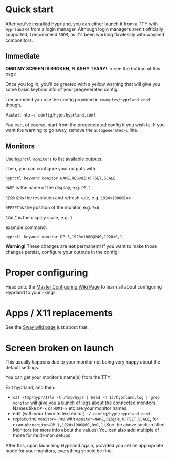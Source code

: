 # Quick start

After you've installed Hyprland, you can either launch it from a TTY with `Hyprland` or from a login manager. Although login managers aren't officially supported, I recommend `SDDM`, as it's been working flawlessly with wayland compositors.

## Immediate

**OMG MY SCREEN IS BROKEN, FLASHY TEARY!** -> see the bottom of this page

Once you log in, you'll be greeted with a yellow warning that will give you some basic keybind info of your pregenerated config.

I recommend you use the config provided in `examples/hyprland.conf` though.

Paste it into `~/.config/hypr/hyprland.conf`

You can, of course, start from the pregenerated config if you wish to. If you want the warning to go away, remove the `autogenerated=1` line.

## Monitors

Use `hyprctl monitors` to list available outputs.

Then, you can configure your outputs with 
```
hyprctl keyword monitor NAME,RES@HZ,OFFSET,SCALE
```

`NAME` is the name of the display, e.g. `DP-1`

`RES@HZ` is the resolution and refresh rate, e.g. `1920x1080@144`

`OFFSET` is the position of the monitor, e.g. `0x0`

`SCALE` is the display scale, e.g. `1`

example command:
```
hyprctl keyword monitor DP-3,1920x1080@240,1920x0,1
```

**Warning!** These changes are **not** permanent! If you want to make those changes persist, configure your outputs in the config!

# Proper configuring

Head onto the [Master Configuring Wiki Page](https://github.com/vaxerski/Hyprland/wiki/Configuring-Hyprland) to learn all about configuring Hyprland to your likings.

# Apps / X11 replacements

See the [Sway wiki page](https://github.com/swaywm/sway/wiki/Useful-add-ons-for-sway) just about that.

# Screen broken on launch

This usually happens due to your monitor not being very happy about the default settings.

You can get your monitor's name(s) from the TTY.

Exit hyprland, and then:
 - `cat /tmp/hypr/$(ls -t /tmp/hypr | head -n 1)/hyprland.log | grep monitor` will give you a bunch of logs about the connected monitors. Names like `DP-x` or `HDMI-x` etc are your monitor names.
 - edit (with your favorite text editor) `~/.config/hypr/hyprland.conf`
 - replace the `monitor=` line with `monitor=NAME,RES@Hz,OFFSET,SCALE`, for example `monitor=DP-1,1920x1080@60,0x0,1` (See the above section titled Monitors for more info about the values) You can also add multiple of those for multi-mon setups.

After this, upon launching Hyprland again, provided you set an appropriate mode for your monitors, everything should be fine.
